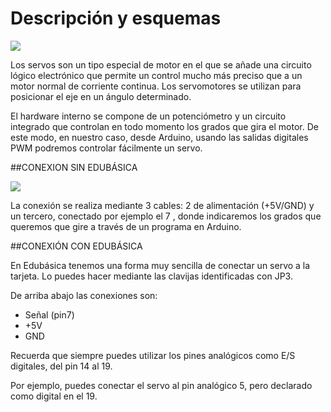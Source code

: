
# Descripción y esquemas

![](img/Captura_de_pantalla_2015-04-02_a_las_8.41.07.png)

Los servos son un tipo especial de motor en el que se añade una circuito lógico electrónico que permite un control mucho más preciso que a un motor normal de corriente continua. Los servomotores se utilizan para posicionar el eje en un ángulo determinado.

El hardware interno se compone de un potenciómetro y un circuito integrado que controlan en todo momento los grados que gira el motor. De este modo, en nuestro caso, desde Arduino, usando las salidas digitales PWM podremos controlar fácilmente un servo.

##CONEXION SIN EDUBÁSICA

![](/assets/Selección_003.png)

La conexión se realiza mediante 3 cables: 2 de alimentación (+5V/GND) y un tercero, conectado por ejemplo el 7 , donde indicaremos los grados que queremos que gire a través de un programa en Arduino.

##CONEXIÓN CON EDUBÁSICA

En Edubásica tenemos una forma muy sencilla de conectar un servo a la tarjeta. Lo puedes hacer mediante las clavijas identificadas con JP3.

De arriba abajo las conexiones son:

- Señal (pin7)
- +5V
- GND

Recuerda que siempre puedes utilizar los pines analógicos como E/S digitales, del pin 14 al 19.

Por ejemplo, puedes conectar el servo al pin analógico 5, pero declarado como digital en el 19.

